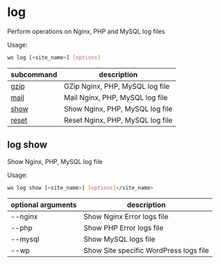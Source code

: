 # log

Perform operations on Nginx, PHP and MySQL log files

Usage:

```bash
wo log [<site_name>] [options]
```

subcommand      | description
--------------- | --------------------------------
[gzip](#gzip)   | GZip Nginx, PHP, MySQL log file
[mail](#mail)   | Mail Nginx, PHP, MySQL log file
[show](#log-show)   | Show Nginx, PHP, MySQL log file
[reset](#reset) | Reset Nginx, PHP, MySQL log file

## log show

Show Nginx, PHP, MySQL log file

Usage:

```bash
wo log show [<site_name>] [options]</site_name>
```

optional arguments | description
------------------ | --------------------------------------
--nginx            | Show Nginx Error logs file             |
--php              | Show PHP Error logs file               |
--mysql            | Show MySQL logs file                   |
--wp               | Show Site specific WordPress logs file |
